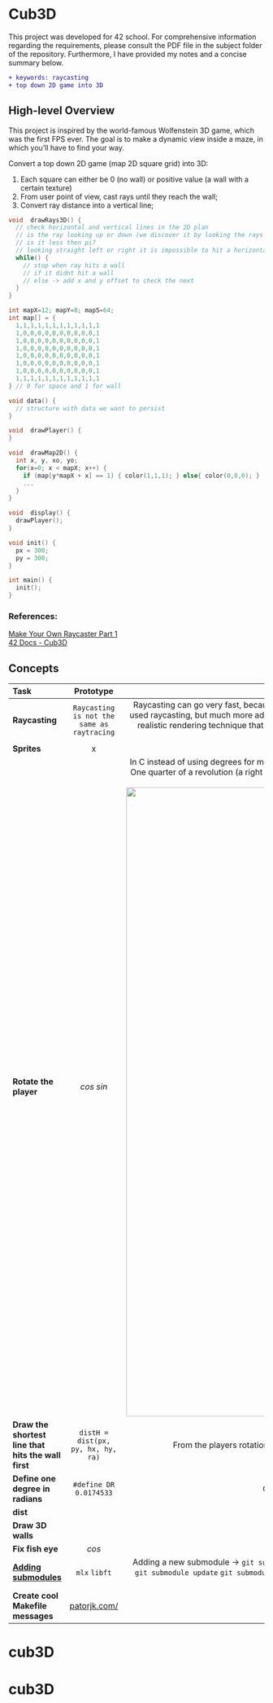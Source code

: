 # Cub3D
This project was developed for 42 school. For comprehensive information regarding the requirements, please consult the PDF file in the subject folder of the repository. Furthermore, I have provided my notes and a concise summary below.
``` diff
+ keywords: raycasting
+ top down 2D game into 3D
```

## High-level Overview

This project is inspired by the world-famous Wolfenstein 3D game, which
was the first FPS ever. The goal is to make a dynamic view inside a maze, in which you’ll have to find your way.

Convert a top down 2D game (map 2D square grid) into 3D:
1. Each square can either be 0 (no wall) or positive value (a wall with a certain texture)
2. From user point of view, cast rays until they reach the wall;
3. Convert ray distance into a vertical line;


```c
void  drawRays3D() {
  // check horizontal and vertical lines in the 2D plan
  // is the ray looking up or down (we discover it by looking the rays angle)
  // is it less then pi?
  // looking straight left or right it is impossible to hit a horizontal line
  while() {
    // stop when ray hits a wall
    // if it didnt hit a wall
    // else -> add x and y offset to check the next
  }
}

int mapX=12; mapY=8; mapS=64;
int map[] = {
  1,1,1,1,1,1,1,1,1,1,1,1
  1,0,0,0,0,0,0,0,0,0,0,1
  1,0,0,0,0,0,0,0,0,0,0,1
  1,0,0,0,0,0,0,0,0,0,0,1
  1,0,0,0,0,0,0,0,0,0,0,1
  1,0,0,0,0,0,0,0,0,0,0,1
  1,0,0,0,0,0,0,0,0,0,0,1
  1,1,1,1,1,1,1,1,1,1,1,1
} // 0 for space and 1 for wall

void data() {
  // structure with data we want to persist
}

void  drawPlayer() {
}

void  drawMap2D() {
  int x, y, xo, yo;
  for(x=0; x < mapX; x++) {
    if (map[y*mapX + x] == 1) { color(1,1,1); } else{ color(0,0,0); }
    ...
  }
}

void  display() {
  drawPlayer();
}

void init() {
  px = 300;
  py = 300;
}

int main() {
  init();
}
```

### References:
[Make Your Own Raycaster Part 1](https://www.youtube.com/watch?v=gYRrGTC7GtA)<br />
[42 Docs - Cub3D](https://harm-smits.github.io/42docs/projects/cub3d)<br />

## Concepts

| Task | Prototype | Description |
|:----|:-----:|:--------:|
| **Raycasting** | `Raycasting is not the same as raytracing` | Raycasting can go very fast, because only a calculation has to be done for every vertical line of the screen. Later games such as Doom and Duke Nukem 3D also used raycasting, but much more advanced engines that allowed sloped walls, different heights, textured floors and ceilings, transparent walls, etc... `Raytracing` is a realistic rendering technique that supports reflections and shadows in true 3D scenes, and only recently computers became fast enough to do it in realtime for reasonably high resolutions and complex scenes. |
| **Sprites** | x | The sprites (enemies, objects and goodies) are 2D images. |
| **Rotate the player** | $cos$ $sin$ | In C instead of using degrees for measuring rotation, it should use radians (unit of measurement of angles). Half a revolution is therefore equal to 2π/2 = π radians. One quarter of a revolution (a right angle) equals 2π/4 = π/2 radians. Three quarters of a revolution measures 3 × π/2 = 3π/2 radians. I can define values (macros) from the unit circle, so it is easier to use them later. <img width="1236" alt="Screenshot 2024-06-05 at 19 46 57" src="https://github.com/lets-cpp/cub_3D/assets/115558344/54d38902-8b0f-4c12-81b1-75a40f0f660e"> |
| **Draw the shortest line that hits the wall first** | `distH = dist(px, py, hx, hy, ra)` | From the players rotation and `drawRays3D` calculation, find the shortest line that hits the wall first. Calculate the rays distance from the player. |
| **Define one degree in radians** | `#define DR 0.0174533` | Cast/offset rays 30 degrees left and right from the player. Moreover, define `PI 3.1415926535`. |
| **dist** | | Create a variable to hold the final distance. |
| **Draw 3D walls** | | The larger the distance, shorter will be the wall height. |
| **Fix fish eye** | $cos$ | |
| **[Adding submodules](https://gist.github.com/gitaarik/8735255)** | `mlx` `libft` | Adding a new submodule -> `git submodule init` `git submodule add https://github.com/42Paris/minilibx-linux.git`. Updating submodules in a new machine -> `git submodule update` `git submodule update --init` `git submodule update --recursive`. Close main repository and update submodules -> `git clone --recurse-submodules`. Pull main repository and update submodules -> `git pull --recurse-submodules`. |
| **Create cool Makefile messages** | [patorjk.com/](https://patorjk.com/software/taag/#p=display&c=echo&f=Star%20Wars&t=%20%2B%20utils) | |
# cub3D
# cub3D
